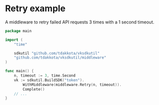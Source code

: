 # Retry example
A middleware to retry failed API requests 3 times with a 1 second timeout.
```go
package main

import (
    "time"

    sdkutil "github.com/tdakkota/vksdkutil"
    "github.com/tdakkota/vksdkutil/middleware"
)

func main() {
    n, timeout := 3, time.Second
    vk := sdkutil.BuildSDK("token").
        WithMiddleware(middleware.Retry(n, timeout)).
        Complete()
    // ...
}
```